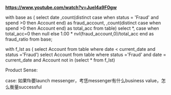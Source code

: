 **https://www.youtube.com/watch?v=Juel4a9F0gw**

with base as (
select date
,count(distinct case when status = 'Fraud' and spend >0 then Account end) as fraud_account,
,count(distinct case when spend >0 then Account end) as total_acc
from table)
select *, case when total_acc=0 then null else  1.00 * nvl(fraud_account,0)/total_acc end as fraud_ratio 
from base;


with f_lst as (
select Account from table where date < current_date and status ='Fraud')
select Account
from table 
where status ='Fraud' and date = current_date
and Account not in (select * from f_lst)



Product Sense:

case: 如果fb要launch messenger，考恁messenger有什么business value，怎么衡量successful


